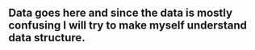  ## Data goes here and since the data is mostly confusing I will try to make myself understand data structure.
